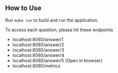 ## How to Use

Run `make run` to build and run the application.

To access each question, please hit these endpoints 
- localhost:8080/answer/1
- localhost:8080/answer/2
- localhost:8080/answer/3
- localhost:8080/answer/4
- localhost:8080/answer/5 (Open in browser)
- localhost:8080/metrics


